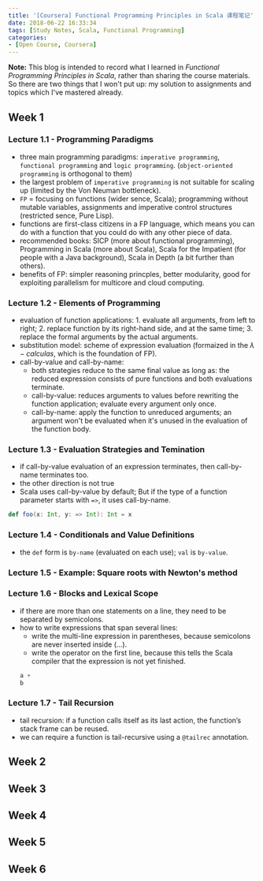 ```yaml
---
title: '[Coursera] Functional Programming Principles in Scala 课程笔记'
date: 2018-06-22 16:33:34
tags: [Study Notes, Scala, Functional Programming]
categories:
- [Open Course, Coursera]
---
```


**Note:**
This blog is intended to record what I learned in *Functional Programming Principles in Scala*, rather than sharing the course materials. So there are two things that I won't put up: my solution to assignments and topics which I've mastered already.

## Week 1

### Lecture 1.1 - Programming Paradigms

- three main programming paradigms: `imperative programming`, `functional programming` and `logic programming`. (`object-oriented programming` is orthogonal to them)
- the largest problem of `imperative programming` is not suitable for scaling up (limited by the Von Neuman bottleneck).
- `FP` = focusing on functions (wider sence, Scala); programming without mutable variables, assignments and imperative control structures (restricted sence, Pure Lisp).
- functions are first-class citizens in a FP language, which means you can do with a function that you could do with any other piece of data.
- recommended books: SICP (more about functional programming), Programming in Scala (more about Scala), Scala for the Impatient (for people with a Java background), Scala in Depth (a bit further than others).
- benefits of FP: simpler reasoning princples, better modularity, good for exploiting parallelism for multicore and cloud computing.

### Lecture 1.2 - Elements of Programming

- evaluation of function applications: 1. evaluate all arguments, from left to right; 2. replace function by its right-hand side, and at the same time; 3. replace the formal arguments by the actual arguments.
- substitution model: scheme of expression evaluation (formaized in the $\lambda-calculas$, which is the foundation of FP).
- call-by-value and call-by-name:
  - both strategies reduce to the same final value as long as: the reduced expression consists of pure functions and both evaluations terminate.
  - call-by-value: reduces arguments to values before rewriting the function application; evaluate every argument only once.
  - call-by-name: apply the function to unreduced arguments; an argument won't be evaluated when it's unused in the evaluation of the function body.

### Lecture 1.3 - Evaluation Strategies and Temination

- if call-by-value evaluation of an expression terminates, then call-by-name terminates too.
- the other direction is not true
- Scala uses call-by-value by default; But if the type of a function parameter starts with `=>`, it uses call-by-name.
``` scala
def foo(x: Int, y: => Int): Int = x
```

### Lecture 1.4 - Conditionals and Value Definitions

- the `def` form is `by-name` (evaluated on each use); `val` is `by-value`.

### Lecture 1.5 - Example: Square roots with Newton's method

### Lecture 1.6 - Blocks and Lexical Scope

- if there are more than one statements on a line, they need to be separated by semicolons.
- how to write expressions that span several lines:
    - write the multi-line expression in parentheses, because semicolons are never inserted inside (...).
    - write the operator on the first line, because this tells the Scala compiler that the expression is not yet finished.
    ```scala
    a +
    b
    ```

### Lecture 1.7 - Tail Recursion

- tail recursion: if a function calls itself as its last action, the function’s stack frame can be reused.
- we can require a function is tail-recursive using a `@tailrec` annotation.

## Week 2
## Week 3
## Week 4
## Week 5
## Week 6
